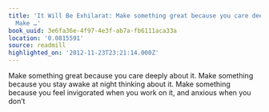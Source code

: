 ```yaml
---
title: 'It Will Be Exhilarat: Make something great because you care deeply about it.
  Make …'
book_uuid: 3e6fa36e-4f97-4e3f-ab7a-fb6111aca33a
location: '0.0815591'
source: readmill
highlighted_on: '2012-11-23T23:21:14.000Z'
---
```


Make something great because you care deeply about it. Make something because you stay awake at night thinking about it. Make something because you feel invigorated when you work on it, and anxious when you don’t